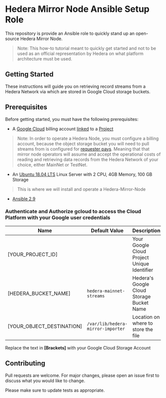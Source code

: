 # Hedera Mirror Node Ansible Setup Role

This repository is provide an Ansible role to quickly stand up an open-source Hedera Mirror Node. 
> Note: This how-to tutorial meant to quickly get started and not to be used as an official representation by Hedera on what platform architecture must be used.

## Getting Started

These instructions will guide you on retrieving record streams from a Hedera Network via which are stored in Google Cloud storage buckets.

## Prerequisites

Before getting started, you must have the following prerequisites:

* A [Google Cloud](https://cloud.google.com/) billing account [linked](https://cloud.google.com/billing/docs/how-to/manage-billing-account) to a [Project](https://cloud.google.com/resource-manager/docs/creating-managing-projects)

> Note: In order to operate a Hedera Node, you must configure a billing account, because the object storage bucket you will need to pull streams from is configured for  [requester pays](https://cloud.google.com/storage/docs/requester-pays). 
Meaning that that mirror node operators will assume and accept the operational costs of reading and retrieving data records from the Hedera Network of your choice, either MainNet or TestNet.


* An [Ubuntu 18.04 LTS](https://releases.ubuntu.com/18.04.4/) Linux Server with 2 CPU, 4GB Memory, 100 GB Storage
> This is where we will install and operate a Hedera-Mirror-Node

* [Ansible 2.9](https://docs.ansible.com/ansible/latest/installation_guide/intro_installation.html)

### Authenticate and Authorize gcloud to access the Cloud Platform with your Google user credentials



| Name                      | Default Value                     | Description                                 |
|---------------------------|---------------------------------  |---------------------------------------------|
| [YOUR_PROJECT_ID]         |                                   | Your Google Cloud Project Unique Identifier |
| [HEDERA_BUCKET_NAME]      | `hedera-mainnet-streams`          | Hedera's Google Cloud Storage Bucket Name   |
| [YOUR_OBJECT_DESTINATION] | `/var/lib/hedera-mirror-importer` | Location on where to store the file         |

Replace the text in **[Brackets]** with your Google Cloud Storage Account



## Contributing
Pull requests are welcome. For major changes, please open an issue first to discuss what you would like to change.

Please make sure to update tests as appropriate.
